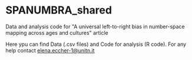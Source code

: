 # SPANUMBRA_shared
Data and analysis code for "A universal left-to-right bias in number-space mapping across ages and cultures" article


Here ypu can find Data (.csv files) and Code for analysis (R code).
For any help contact elena.eccher-1@unitn.it
